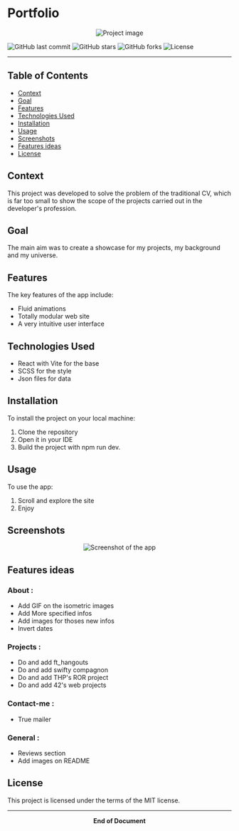 # Portfolio

<div align="center">
  <img src="main-image-url" alt="Project image">
</div>

![GitHub last commit](https://img.shields.io/github/last-commit/jurichar/jurichar.github.io)
![GitHub stars](https://img.shields.io/github/stars/jurichar/jurichar.github.io)
![GitHub forks](https://img.shields.io/github/forks/jurichar/jurichar.github.io)
![License](https://img.shields.io/github/license/jurichar/jurichar.github.io)

---

## Table of Contents

- [Context](#context)
- [Goal](#goal)
- [Features](#features)
- [Technologies Used](#technologies-used)
- [Installation](#installation)
- [Usage](#usage)
- [Screenshots](#screenshots)
- [Features ideas](#features-ideas)
- [License](#license)

## Context

This project was developed to solve the problem of the traditional CV, which is far too small to show the scope of the projects carried out in the developer's profession.

## Goal

The main aim was to create a showcase for my projects, my background and my universe.

## Features

The key features of the app include:

- Fluid animations
- Totally modular web site
- A very intuitive user interface

## Technologies Used

- React with Vite for the base
- SCSS for the style
- Json files for data

## Installation

To install the project on your local machine:

1. Clone the repository
2. Open it in your IDE
3. Build the project with npm run dev.

## Usage

To use the app:

1. Scroll and explore the site
2. Enjoy

## Screenshots

<div align="center">
  <img src="screenshot-url" alt="Screenshot of the app">
</div>

## Features ideas

### About :

- Add GIF on the isometric images
- Add More specified infos
- Add images for thoses new infos
- Invert dates

### Projects :

- Do and add ft_hangouts
- Do and add swifty compagnon
- Do and add THP's ROR project
- Do and add 42's web projects

### Contact-me :

- True mailer

### General :

- Reviews section
- Add images on README

## License

This project is licensed under the terms of the MIT license.

---

<div align="center">
  <b>End of Document</b><br>
</div>


